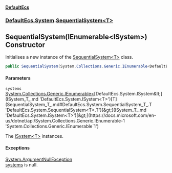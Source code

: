 #### [DefaultEcs](DefaultEcs.md 'DefaultEcs')
### [DefaultEcs.System](DefaultEcs.md#DefaultEcs.System 'DefaultEcs.System').[SequentialSystem&lt;T&gt;](SequentialSystem_T_.md 'DefaultEcs.System.SequentialSystem<T>')

## SequentialSystem(IEnumerable<ISystem<T>>) Constructor

Initialises a new instance of the [SequentialSystem&lt;T&gt;](SequentialSystem_T_.md 'DefaultEcs.System.SequentialSystem<T>') class.

```csharp
public SequentialSystem(System.Collections.Generic.IEnumerable<DefaultEcs.System.ISystem<T>> systems);
```
#### Parameters

<a name='DefaultEcs.System.SequentialSystem_T_.SequentialSystem(System.Collections.Generic.IEnumerable_DefaultEcs.System.ISystem_T__).systems'></a>

`systems` [System.Collections.Generic.IEnumerable&lt;](https://docs.microsoft.com/en-us/dotnet/api/System.Collections.Generic.IEnumerable-1 'System.Collections.Generic.IEnumerable`1')[DefaultEcs.System.ISystem&lt;](ISystem_T_.md 'DefaultEcs.System.ISystem<T>')[T](SequentialSystem_T_.md#DefaultEcs.System.SequentialSystem_T_.T 'DefaultEcs.System.SequentialSystem<T>.T')[&gt;](ISystem_T_.md 'DefaultEcs.System.ISystem<T>')[&gt;](https://docs.microsoft.com/en-us/dotnet/api/System.Collections.Generic.IEnumerable-1 'System.Collections.Generic.IEnumerable`1')

The [ISystem&lt;T&gt;](ISystem_T_.md 'DefaultEcs.System.ISystem<T>') instances.

#### Exceptions

[System.ArgumentNullException](https://docs.microsoft.com/en-us/dotnet/api/System.ArgumentNullException 'System.ArgumentNullException')  
[systems](SequentialSystem_T_.SequentialSystem(IEnumerable_ISystem_T__).md#DefaultEcs.System.SequentialSystem_T_.SequentialSystem(System.Collections.Generic.IEnumerable_DefaultEcs.System.ISystem_T__).systems 'DefaultEcs.System.SequentialSystem<T>.SequentialSystem(System.Collections.Generic.IEnumerable<DefaultEcs.System.ISystem<T>>).systems') is null.
